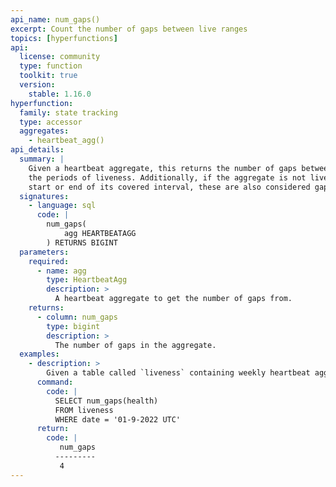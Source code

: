 ```yaml
---
api_name: num_gaps()
excerpt: Count the number of gaps between live ranges
topics: [hyperfunctions]
api:
  license: community
  type: function
  toolkit: true
  version:
    stable: 1.16.0
hyperfunction:
  family: state tracking
  type: accessor
  aggregates:
    - heartbeat_agg()
api_details:
  summary: |
    Given a heartbeat aggregate, this returns the number of gaps between
    the periods of liveness. Additionally, if the aggregate is not live at the
    start or end of its covered interval, these are also considered gaps.
  signatures:
    - language: sql
      code: |
        num_gaps(
            agg HEARTBEATAGG
        ) RETURNS BIGINT
  parameters:
    required:
      - name: agg
        type: HeartbeatAgg
        description: >
          A heartbeat aggregate to get the number of gaps from.
    returns:
      - column: num_gaps
        type: bigint
        description: >
          The number of gaps in the aggregate.
  examples:
    - description: >
        Given a table called `liveness` containing weekly heartbeat aggregates in column `health` with timestamp column `date`, use this query to see how many times the system was down in a particular week:
      command:
        code: |
          SELECT num_gaps(health)
          FROM liveness
          WHERE date = '01-9-2022 UTC'
      return:
        code: |
           num_gaps     
          ---------
           4
---
```

